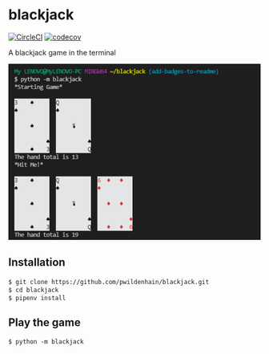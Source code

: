 # blackjack

[![CircleCI](https://circleci.com/gh/pwildenhain/blackjack.svg?style=shield)](https://circleci.com/gh/pwildenhain/blackjack)
[![codecov](https://codecov.io/gh/pwildenhain/blackjack/branch/master/graph/badge.svg)](https://codecov.io/gh/pwildenhain/blackjack)

A blackjack game in the terminal

![](_static/game_screenshot.png)

## Installation

```
$ git clone https://github.com/pwildenhain/blackjack.git
$ cd blackjack
$ pipenv install
```

## Play the game

```
$ python -m blackjack
```
